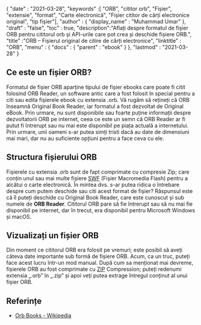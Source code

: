 {
  "date" : "2021-03-28",
  "keywords" :[ "ORB", "cititor orb", "Fișier", "extensie", "format", "Carte electronică", "Fișier cititor de cărți electronice original", "tip fișier"],
  "author" : {
    "display_name" : "Muhammad Umar"
},
  "draft" : "false",
  "toc" : true,
  "description":"Aflați despre formatul de fișier ORB pentru cititorul orb și API-urile care pot crea și deschide fișiere ORB.",
  "title" :"ORB – Fișierul original de citire de cărți electronice",
  "linktitle" : "ORB",
  "menu" : {
    "docs" : {
      "parent" : "ebook"
}
},
  "lastmod" : "2021-03-28"
}

## Ce este un fișier ORB? ##

Formatul de fișier ORB aparține tipului de fișier ebooks care poate fi citit folosind ORB Reader, un software antic care a fost folosit în special pentru a citi sau edita fișierele ebook cu extensia .orb. Vă rugăm să rețineți că ORB înseamnă Original Book Reader, iar formatul a fost dezvoltat de Original eBook. Prin urmare, nu sunt disponibile sau foarte puține informații despre dezvoltatorii ORB pe internet, ceea ce este un semn că ORB Reader ar fi putut fi întrerupt sau nu mai este disponibil pe piața actuală a internetului. Prin urmare, unii oameni s-ar putea simți tristi dacă au date de dimensiuni mai mari, dar nu au suficiente opțiuni pentru a face ceva cu ele.

## Structura fișierului ORB ##

Fișierele cu extensia .orb sunt de fapt comprimate cu compresie Zip; care conțin unul sau mai multe fișiere [SWF](/ro/page-description-language/swf/) (Fișier Macromedia Flash) pentru a alcătui o carte electronică. În mintea dvs. s-ar putea ridica o întrebare despre cum putem deschide sau citi acest format de fișier? Răspunsul este că îl puteți deschide cu Original Book Reader, care este cunoscut și sub numele de **ORB Reader**. Cititorul ORB pare să fie întrerupt sau să nu mai fie disponibil pe internet, dar în trecut, era disponibil pentru Microsoft Windows și macOS.

## Vizualizați un fișier ORB ##

Din moment ce cititorul ORB era folosit pe vremuri; este posibil să aveți câteva date importante sub formă de fișiere ORB. Acum, ca un truc, puteți face acest lucru într-un mod manual. După cum sa menționat mai devreme, fișierele ORB au fost comprimate cu [ZIP](/ro/compression/zip/) Compression; puteți redenumi extensia „.orb” în „.zip” și apoi veți putea extrage întregul conținut al unui fișier ORB.


## Referințe

* [Orb Books - Wikipedia](https://en.wikipedia.org/wiki/Orb_Books)


